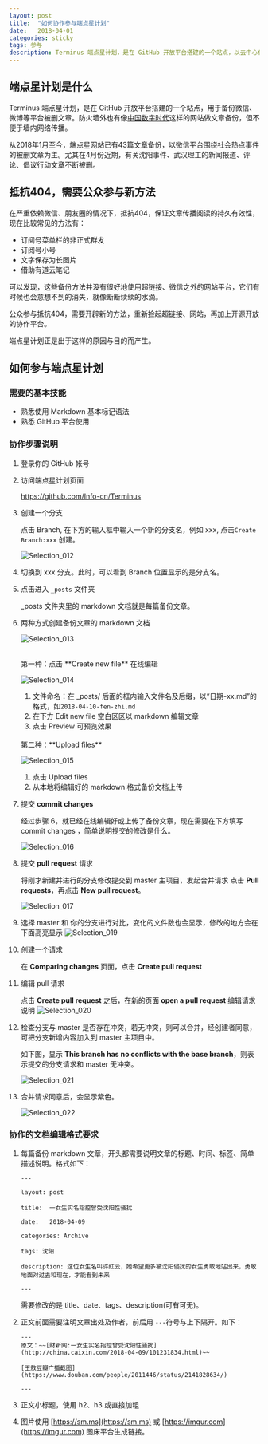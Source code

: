 ```yaml
---
layout: post
title:  "如何协作参与端点星计划"
date:   2018-04-01
categories: sticky
tags: 参与
description: Terminus 端点星计划，是在 GitHub 开放平台搭建的一个站点，以去中心化的方式备份微信、微博等平台被删文章。
---
```


## 端点星计划是什么

Terminus 端点星计划，是在 GitHub 开放平台搭建的一个站点，用于备份微信、微博等平台被删文章。防火墙外也有像[中国数字时代](https://chinadigitaltimes.net/chinese/)这样的网站做文章备份，但不便于墙内网络传播。

从2018年1月至今，端点星网站已有43篇文章备份，以微信平台围绕社会热点事件的被删文章为主。尤其在4月份近期，有关沈阳事件、武汉理工的新闻报道、评论、倡议行动文章不断被删。

## 抵抗404，需要公众参与新方法

在严重依赖微信、朋友圈的情况下，抵抗404，保证文章传播阅读的持久有效性，现在比较常见的方法有：

- 订阅号菜单栏的非正式群发
- 订阅号小号
- 文字保存为长图片
- 借助有道云笔记

可以发现，这些备份方法并没有很好地使用超链接、微信之外的网站平台，它们有时候也会意想不到的消失，就像断断续续的水滴。

公众参与抵抗404，需要开辟新的方法，重新捡起超链接、网站，再加上开源开放的协作平台。

端点星计划正是出于这样的原因与目的而产生。

## 如何参与端点星计划

### 需要的基本技能

- 熟悉使用 Markdown 基本标记语法
- 熟悉 GitHub 平台使用

### 协作步骤说明

1. 登录你的 GitHub 帐号

2. 访问端点星计划页面

    <https://github.com/Info-cn/Terminus>

3. 创建一个分支

    点击 Branch, 在下方的输入框中输入一个新的分支名，例如 xxx, 点击`Create Branch:xxx` 创建。

    ![Selection_012](https://i.imgur.com/q9fKgd5.png)

4. 切换到 xxx 分支。此时，可以看到 Branch 位置显示的是分支名。

5. 点击进入 `_posts` 文件夹

    _posts 文件夹里的 markdown 文档就是每篇备份文章。

6. 两种方式创建备份文章的 markdown 文档

    ![Selection_013](https://i.imgur.com/JSTxYEj.png)

    <br>
    第一种：点击 **Create new file** 在线编辑

    ![Selection_014](https://i.imgur.com/gvRxBfm.png)
      1. 文件命名：在 _posts/ 后面的框内输入文件名及后缀，以“日期-xx.md”的格式，如`2018-04-10-fen-zhi.md`
      2. 在下方 Edit new file 空白区区以 markdown 编辑文章
      3. 点击 Preview 可预览效果

    <br>
    第二种：**Upload files**

    ![Selection_015](https://i.imgur.com/tPU5I3q.png)
      1. 点击 Upload files
      2. 从本地将编辑好的 markdown 格式备份文档上传

7. 提交 **commit changes**

    经过步骤 6，就已经在线编辑好或上传了备份文章，现在需要在下方填写 commit changes ，简单说明提交的修改是什么。

    ![Selection_016](https://i.imgur.com/Ed5t4w3.png)

8. 提交 **pull request** 请求

    将刚才新建并进行的分支修改提交到 master 主项目，发起合并请求
    点击 **Pull requests**，再点击 **New pull request**。

    ![Selection_017](https://i.imgur.com/1bOLgop.png)

9. 选择 master 和 你的分支进行对比，变化的文件数也会显示，修改的地方会在下面高亮显示
    ![Selection_019](https://i.imgur.com/zOgFhN8.png)

10. 创建一个请求

    在 **Comparing changes** 页面，点击 **Create pull request**

11. 编辑 pull 请求

    点击 **Create pull request** 之后，在新的页面 **open a pull request** 编辑请求说明
    ![Selection_020](https://i.imgur.com/Etexqop.png)

12. 检查分支与 master 是否存在冲突，若无冲突，则可以合并，经创建者同意，可把分支新增内容加入到 master 主项目中。

    如下图，显示 **This branch has no conflicts with the base branch**，则表示提交的分支请求和 master 无冲突。

    ![Selection_021](https://i.imgur.com/ochMeTR.png)

13. 合并请求同意后，会显示紫色。

    ![Selection_022](https://i.imgur.com/MFRdDLK.png)

### 协作的文档编辑格式要求

1. 每篇备份 markdown 文章，开头都需要说明文章的标题、时间、标签、简单描述说明。格式如下：

    ```
    ---

    layout: post

    title:  一女生实名指控曾受沈阳性骚扰

    date:   2018-04-09

    categories: Archive

    tags: 沈阳

    description: 这位女生名叫许红云，她希望更多被沈阳侵扰的女生勇敢地站出来，勇敢地面对过去和现在，才能看到未来

    ---
    ```

    需要修改的是 title、date、tags、description(可有可无)。

2. 正文前面需要注明文章出处及作者，前后用 `---`符号与上下隔开。如下：

    ```
    ---
    原文：~~[财新网:一女生实名指控曾受沈阳性骚扰](http://china.caixin.com/2018-04-09/101231834.html)~~

    [王敖豆瓣广播截图](https://www.douban.com/people/2011446/status/2141828634/)

    ---
    ```

3. 正文小标题，使用 h2、h3 或直接加粗

4. 图片使用 [https://sm.ms](https://sm.ms) 或 [https://imgur.com](https://imgur.com) 图床平台生成链接。
